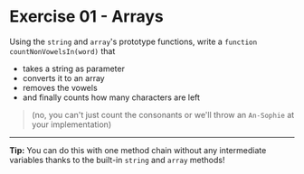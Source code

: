 # Exercise 01 - Arrays

Using the `string` and `array`'s prototype functions, write a `function countNonVowelsIn(word)` that

- takes a string as parameter
- converts it to an array
- removes the vowels
- and finally counts how many characters are left

> (no, you can't just count the consonants or we'll throw an `An-Sophie` at your implementation)

---

**Tip:** You can do this with one method chain without any intermediate variables thanks to the built-in `string` and `array` methods!
